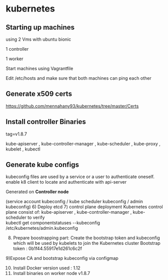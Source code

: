 # kubernetes
## Starting up machines
using 2 Vms with ubuntu bionic 

1 controller

1 worker

Start machines using Vagrantfile 

Edit /etc/hosts and make sure that both machines can ping each other

## Generate x509 certs 
https://github.com/mennahany93/kubernetes/tree/master/Certs

## Install controller Binaries  
 tag=v1.8.7
 
kube-apiserver , kube-controller-manager , kube-scheduler , kube-proxy , kubelet , kubectl 

## Generate kube configs 
kubeconfig files are used by a service or a user to authenticate oneself. enable k8 client to locate and authenticate with api-server 

Generated on **Controller node**

   (service account kubeconfig / kube scheduler kubeconfig / admin kubeconfig)
6) Deploy etcd 
7) control plane deployment 
   Kubernetes control plane consist of: kube-apiserver , kube-controller-manager , kube-scheduler
   to verify  
       kubectl get componentstatuses --kubeconfig /etc/kubernetes/admin.kubeconfig

8) Prepare boostrapping part: Create the bootstrap token and kubeconfig which will be used by kubelets to
join the Kubernetes cluster
        Bootstrap token : 0b1f44.55917e1d261c6c2f

9)Expose CA and bootstrap kubeconfig via configmap 

10) Install Docker version used : 1.12
11) Install binaries on worker node v1.8.7


 



